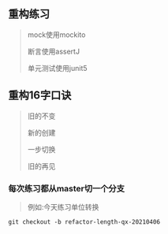 ## 重构练习
> mock使用mockito<p>
> 断言使用assertJ<p>
> 单元测试使用junit5<p>

## 重构16字口诀
> 旧的不变<p>
> 新的创建<p>
> 一步切换<p>
> 旧的再见<p>

### 每次练习都从master切一个分支
> 例如:今天练习单位转换
```shell script
git checkout -b refactor-length-qx-20210406
```